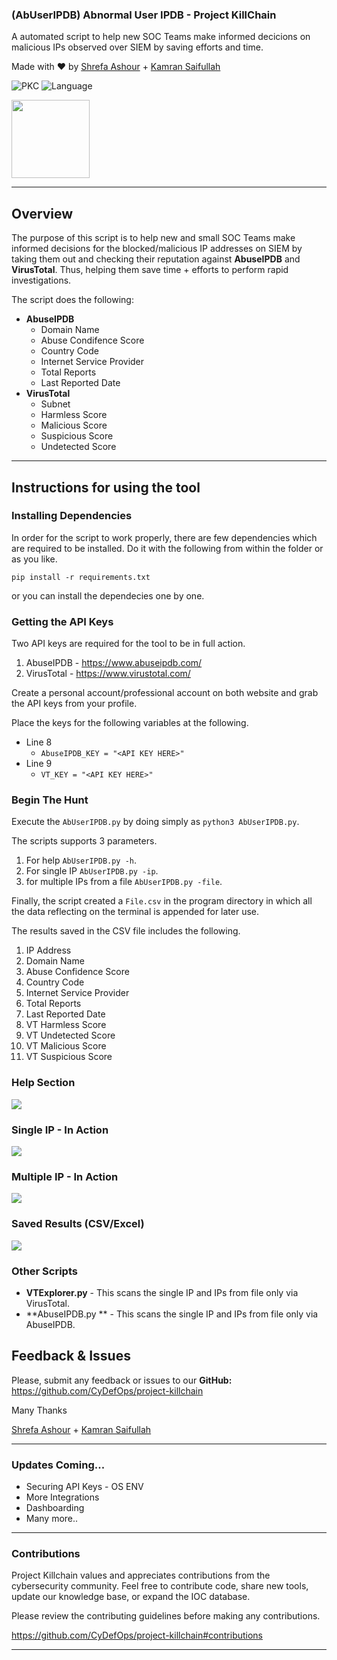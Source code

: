 ### (AbUserIPDB) Abnormal User IPDB - Project KillChain
A automated script to help new SOC Teams make informed decicions on malicious IPs observed over SIEM by saving efforts and time. 

Made with :heart: by [Shrefa Ashour](https://www.linkedin.com/in/shrefa-salem-37b876290) + [Kamran Saifullah](https://linkedin.com/in/KamranSaifullah)

![PKC](https://img.shields.io/badge/Project-%20Killchain-357441)
![Language](https://img.shields.io/badge/Language-%20Python-357441?style=flat-square)

<img src="https://img1.wsimg.com/blobby/go/1cf5bcbc-aad3-42e4-a7e0-6c0149aec441/downloads/BG%20Gradient%20(2).png" width="125" height="125">

----
## Overview

The purpose of this script is to help new and small SOC Teams make informed decisions for the blocked/malicious IP addresses on SIEM by taking them out and checking their reputation against **AbuseIPDB** and **VirusTotal**. Thus, helping them save time + efforts to perform rapid investigations.

The script does the following:

- **AbuseIPDB**
  - Domain Name
  - Abuse Condifence Score
  - Country Code
  - Internet Service Provider
  - Total Reports
  - Last Reported Date
- **VirusTotal**
  - Subnet
  - Harmless Score
  - Malicious Score
  - Suspicious Score
  - Undetected Score

---

## Instructions for using the tool

### Installing Dependencies
In order for the script to work properly, there are few dependencies which are required to be installed. Do it with the following from within the folder or as you like. 

```pip install -r requirements.txt```

or you can install the dependecies one by one. 

### Getting the API Keys
Two API keys are required for the tool to be in full action. 

1. AbuseIPDB - https://www.abuseipdb.com/
2. VirusTotal - https://www.virustotal.com/

Create a personal account/professional account on both website and grab the API keys from your profile.

Place the keys for the following variables at the following.

- Line 8 
  - `AbuseIPDB_KEY = "<API KEY HERE>"`
- Line 9 
  - `VT_KEY = "<API KEY HERE>"`

### Begin The Hunt

Execute the `AbUserIPDB.py` by doing simply as 
```python3 AbUserIPDB.py```. 

The scripts supports 3 parameters.

1. For help `AbUserIPDB.py -h`.
2. For single IP `AbUserIPDB.py -ip`.
3. for multiple IPs from a file `AbUserIPDB.py -file`.

Finally, the script created a `File.csv` in the program directory in which all the data reflecting on the terminal is appended for later use. 

The results saved in the CSV file includes the following. 

1. IP Address
2. Domain Name
3. Abuse Confidence Score
4. Country Code
5. Internet Service Provider
6. Total Reports
7. Last Reported Date
8. VT Harmless Score
9. VT Undetected Score
10. VT Malicious Score
11. VT Suspicious Score

### Help Section

![](https://raw.githubusercontent.com/deFr0ggy/deFr0ggy.github.io/aaea93770bd26c095de90bb64d486cbe36435112/assets/abuseripdb/1.png)

### Single IP - In Action

![](https://raw.githubusercontent.com/deFr0ggy/deFr0ggy.github.io/aaea93770bd26c095de90bb64d486cbe36435112/assets/abuseripdb/2.png)

### Multiple IP - In Action

![](https://raw.githubusercontent.com/deFr0ggy/deFr0ggy.github.io/aaea93770bd26c095de90bb64d486cbe36435112/assets/abuseripdb/3.png)

### Saved Results (CSV/Excel)

![](https://raw.githubusercontent.com/deFr0ggy/deFr0ggy.github.io/aaea93770bd26c095de90bb64d486cbe36435112/assets/abuseripdb/4.png)

### Other Scripts

- **VTExplorer.py** - This scans the single IP and IPs from file only via VirusTotal.
- **AbuseIPDB.py ** - This scans the single IP and IPs from file only via AbuseIPDB.  

## Feedback & Issues

Please, submit any feedback or issues to our **GitHub:** https://github.com/CyDefOps/project-killchain

Many Thanks

[Shrefa Ashour](https://www.linkedin.com/in/shrefa-salem-37b876290) + [Kamran Saifullah](https://linkedin.com/in/KamranSaifullah)

----

### Updates Coming...
- Securing API Keys - OS ENV
- More Integrations
- Dashboarding 
- Many more..

----

### Contributions
Project Killchain values and appreciates contributions from the cybersecurity community. Feel free to contribute code, share new tools, update our knowledge base, or expand the IOC database. 

Please review the contributing guidelines before making any contributions.

https://github.com/CyDefOps/project-killchain#contributions

----

